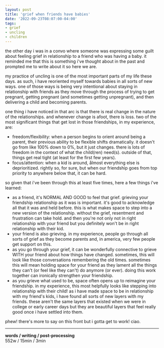 ```yaml
---
layout: post
title: 'grief when friends have babies'
date: '2022-09-23T08:07:00-04:00'
tags:
- grief
- uncling
- children
--- 
```




the other day i was in a convo where someone was expressing some guilt about feeling grief in relationship to a friend who was having a baby. it reminded me that this is something i've thought about in the past and prompted me to write about it so here we are. 

my practice of uncling is one of the most important parts of my life these days. as such, i have reoriented myself towards babies in all sorts of new ways. one of those ways is being very intentional about staying in relationship with friends as they move through the process of trying to get pregnant, getting pregnant (and sometimes getting unpregnant), and then delivering a child and becoming parents. 

one thing i have noticed in that arc is that there is real change in the nature of the relationships. and whenever change is afoot, there is loss. two of the most significant things that get lost in those friendships, in my experience, are: 

* freedom/flexibility: when a person begins to orient around being a parent, their previous ability to be flexible shifts dramatically. it doesn't go from like 100% down to 0%, but it just changes. there is lots of freedom in the context of what the child(ren) need(s). outside of that, things get real tight (at least for the first few years).
* focus/attention: when a kid is around, ålmost everything else is deprioritized. rightly so, for sure, but when our friendship goes from top priority to anywhere below that, it can be hard. 

so given that i've been through this at least five times, here a few things i've learned:

* as a friend, it's NORMAL AND GOOD to feel that grief. grieving your friendship relationship as it was is important. it's good to acknowledge all that it was and held before. this is what makes space to step into a new version of the relationship. without the grief, resentment and frustration can take hold. and then you're not only not in right relationship with your friend but you definitely won't be in right relationship with their kid.
* your friend is also grieving. in my experience, people go through all sorts of grief as they become parents and, in america, very few people get support on this. 
* as you go through your grief, it can be wonderfully connective to grieve WITH your friend about how things have changed. sometimes, this will look like those conversations remembering the old times. sometimes this will mean holding space for your friend as they lament all the things they can't (or feel like they can't) do anymore (or ever). doing this work together can ironically strengthen your friendship. 
* as you grieve what used to be, space often opens up to reimagine your friendship. in my experience, this most helpfully looks like stepping into relationship with their child! as i have made space to be in relationship with my friend's kids, i have found all sorts of new layers with my friends. these aren't the same layers that existed when we were in college or early career days but they are beautiful layers that feel really good once i have settled into them. 

phew! there's more to say on this front but i gotta get to work! ciao. 


---


<!-- hyperlink bank -->


<!-- &#042; = asterisk -->
<!-- &#039; = single quote '-->

**words / writing / post-processing**  
552w / 15min / 3min